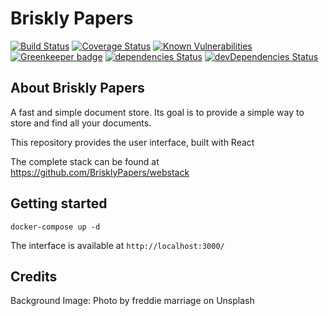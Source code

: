 # Briskly Papers


[![Build Status](https://travis-ci.org/BrisklyPapers/react.svg?branch=master)](https://travis-ci.org/BrisklyPapers/react)
[![Coverage Status](https://coveralls.io/repos/github/BrisklyPapers/react/badge.svg?branch=master)](https://coveralls.io/github/BrisklyPapers/react?branch=master)
[![Known Vulnerabilities](https://snyk.io/test/github/brisklypapers/react/badge.svg)](https://snyk.io/test/github/brisklypapers/react)
[![Greenkeeper badge](https://badges.greenkeeper.io/BrisklyPapers/react.svg)](https://greenkeeper.io/)
[![dependencies Status](https://david-dm.org/BrisklyPapers/react/status.svg)](https://david-dm.org/BrisklyPapers/react)
[![devDependencies Status](https://david-dm.org/BrisklyPapers/react/dev-status.svg)](https://david-dm.org/BrisklyPapers/react?type=dev)

## About Briskly Papers
A fast and simple document store. Its goal is to provide a simple way to store and find all your documents.

This repository provides the user interface, built with React

The complete stack can be found at https://github.com/BrisklyPapers/webstack

## Getting started

`docker-compose up -d`

The interface is available at `http://localhost:3000/`

## Credits

Background Image: Photo by freddie marriage on Unsplash